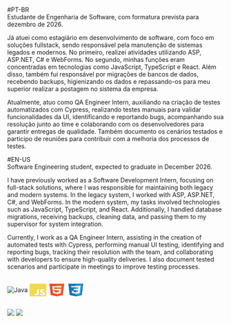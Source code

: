 ###
#PT-BR <br>
Estudante de Engenharia de Software, com formatura prevista para dezembro de 2026.

Já atuei como estagiário em desenvolvimento de software, com foco em soluções fullstack, sendo responsável pela manutenção de sistemas legados e modernos. No primeiro, realizei atividades utilizando ASP, ASP.NET, C# e WebForms. No segundo, minhas funções eram concentradas em tecnologias como JavaScript, TypeScript e React. Além disso, também fui responsável por migrações de bancos de dados, recebendo backups, higienizando os dados e repassando-os para meu superior realizar a postagem no sistema da empresa.

Atualmente, atuo como QA Engineer Intern, auxiliando na criação de testes automatizados com Cypress, realizando testes manuais para validar funcionalidades da UI, identificando e reportando bugs, acompanhando sua resolução junto ao time e colaborando com os desenvolvedores para garantir entregas de qualidade. Também documento os cenários testados e participo de reuniões para contribuir com a melhoria dos processos de testes.

#EN-US <br>
Software Engineering student, expected to graduate in December 2026.

I have previously worked as a Software Development Intern, focusing on full-stack solutions, where I was responsible for maintaining both legacy and modern systems. In the legacy system, I worked with ASP, ASP.NET, C#, and WebForms. In the modern system, my tasks involved technologies such as JavaScript, TypeScript, and React. Additionally, I handled database migrations, receiving backups, cleaning data, and passing them to my supervisor for system integration.

Currently, I work as a QA Engineer Intern, assisting in the creation of automated tests with Cypress, performing manual UI testing, identifying and reporting bugs, tracking their resolution with the team, and collaborating with developers to ensure high-quality deliveries. I also document tested scenarios and participate in meetings to improve testing processes.
<div style="display: inline_block"><br>
  <img align="center" alt="Java" height="30" width="40" src="https://cdn.jsdelivr.net/gh/devicons/devicon/icons/java/java-original.svg">
  <img align="center" alt="Js" height="30" width="40" src="https://raw.githubusercontent.com/devicons/devicon/master/icons/javascript/javascript-plain.svg">
  <img align="center" alt="HTML" height="30" width="40" src="https://raw.githubusercontent.com/devicons/devicon/master/icons/html5/html5-original.svg">
  <img align="center" alt="CSS" height="30" width="40" src="https://raw.githubusercontent.com/devicons/devicon/master/icons/css3/css3-original.svg">
</div>

##

<div>
 <a href = "mailto:o.gustavodecampos@gmail.com"><img src="https://img.shields.io/badge/-Gmail-%23333?style=for-the-badge&logo=gmail&logoColor=white" target="_blank"></a>
 <a href="https://www.linkedin.com/in/ogustavodecampos/" target="_blank"><img src="https://img.shields.io/badge/-LinkedIn-%230077B5?style=for-the-badge&logo=linkedin&logoColor=white" target="_blank"></a> 
</div>
